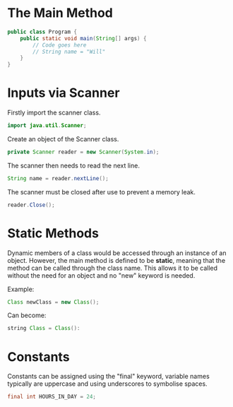 
# **The Main Method** 

```java
public class Program {
	public static void main(String[] args) {
		// Code goes here
		// String name = "Will"
	}
}
```

# Inputs via Scanner

Firstly import the scanner class.

```java
import java.util.Scanner;
```

Create an object of the Scanner class.

```java
private Scanner reader = new Scanner(System.in);
```

The scanner then needs to read the next line.

```java
String name = reader.nextLine();
```

The scanner must be closed after use to prevent a memory leak.

```java
reader.Close();
```

# Static Methods

Dynamic members of a class would be accessed through an instance of an object. However, the main method is defined to be **static**, meaning that the method can be called through the class name. This allows it to be called without the need for an object and no "new" keyword is needed.

Example:

```java
Class newClass = new Class();
```

Can become:

```java
string Class = Class():
```


# Constants

Constants can be assigned using the "final" keyword, variable names typically are uppercase and using underscores to symbolise spaces.

```java
final int HOURS_IN_DAY = 24;
```



